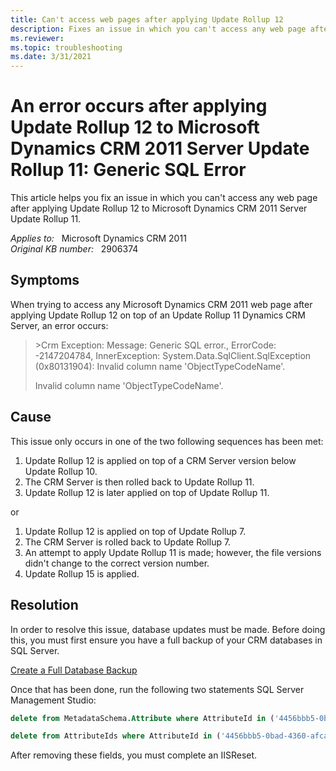 ```yaml
---
title: Can't access web pages after applying Update Rollup 12
description: Fixes an issue in which you can't access any web page after applying Update Rollup 12 to Microsoft Dynamics CRM 2011 Server Update Rollup 11.
ms.reviewer: 
ms.topic: troubleshooting
ms.date: 3/31/2021
---
```

# An error occurs after applying Update Rollup 12 to Microsoft Dynamics CRM 2011 Server Update Rollup 11: Generic SQL Error

This article helps you fix an issue in which you can't access any web page after applying Update Rollup 12 to Microsoft Dynamics CRM 2011 Server Update Rollup 11.

_Applies to:_ &nbsp; Microsoft Dynamics CRM 2011  
_Original KB number:_ &nbsp; 2906374

## Symptoms

When trying to access any Microsoft Dynamics CRM 2011 web page after applying Update Rollup 12 on top of an Update Rollup 11 Dynamics CRM Server, an error occurs:

> \>Crm Exception: Message: Generic SQL error., ErrorCode: -2147204784, InnerException: System.Data.SqlClient.SqlException (0x80131904): Invalid column name 'ObjectTypeCodeName'.
>
> Invalid column name 'ObjectTypeCodeName'.

## Cause

This issue only occurs in one of the two following sequences has been met:

1. Update Rollup 12 is applied on top of a CRM Server version below Update Rollup 10.
2. The CRM Server is then rolled back to Update Rollup 11.
3. Update Rollup 12 is later applied on top of Update Rollup 11.

or

1. Update Rollup 12 is applied on top of Update Rollup 7.
2. The CRM Server is rolled back to Update Rollup 7.
3. An attempt to apply Update Rollup 11 is made; however, the file versions didn't change to the correct version number.
4. Update Rollup 15 is applied.

## Resolution

In order to resolve this issue, database updates must be made. Before doing this, you must first ensure you have a full backup of your CRM databases in SQL Server.

[Create a Full Database Backup](/sql/relational-databases/backup-restore/create-a-full-database-backup-sql-server)

Once that has been done, run the following two statements SQL Server Management Studio:

```sql
delete from MetadataSchema.Attribute where AttributeId in ('4456bbb5-0bad-4360-afca-74d099056116', 'c3dce60b-fd95-43b4-8d20-ea4bbcd5c436');

delete from AttributeIds where AttributeId in ('4456bbb5-0bad-4360-afca-74d099056116', 'c3dce60b-fd95-43b4-8d20-ea4bbcd5c436');
```

After removing these fields, you must complete an IISReset.
